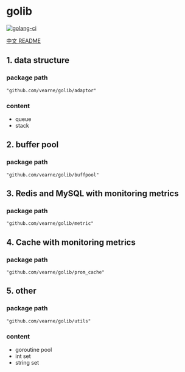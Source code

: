 # golib
[![golang-ci](https://github.com/vearne/golib/actions/workflows/golang-ci.yml/badge.svg)](https://github.com/vearne/golib/actions/workflows/golang-ci.yml)

[中文 README](./README.md)

## 1. data structure  
### package path
`"github.com/vearne/golib/adaptor"`

### content
* queue
* stack

## 2. buffer pool
### package path
`"github.com/vearne/golib/buffpool"`

## 3. Redis and MySQL with monitoring metrics
### package path
`"github.com/vearne/golib/metric"`

## 4. Cache with monitoring metrics
### package path
`"github.com/vearne/golib/prom_cache"`

## 5. other
### package path
`"github.com/vearne/golib/utils"`
### content

* goroutine pool
* int set
* string set


